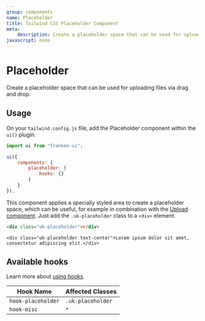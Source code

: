 ```yaml
---
group: components
name: Placeholder
title: Tailwind CSS Placeholder Component
meta:
    description: Create a placeholder space that can be used for uploading files via drag and drop.
javascript: none
---
```


# Placeholder

<p class="mt-2 text-xl text-muted-foreground">Create a placeholder space that can be used for uploading files via drag and drop.</p>

## Usage

On your `tailwind.config.js` file, add the Placeholder component within the `ui()` plugin.

```javascript
import ui from "franken-ui";

ui({
    components: {
        placeholder: {
            hooks: {}
        }
    }
}),
```

This component applies a specially styled area to create a placeholder space, which can be useful, for example in combination with the [Upload component](https://getuikit.com/docs/upload). Just add the `.uk-placeholder` class to a `<div>` element.

```html
<div class="uk-placeholder"></div>
```

```example
<div class="uk-placeholder text-center">Lorem ipsum dolor sit amet, consectetur adipiscing elit.</div>
```

## Available hooks

Learn more about [using hooks](/docs/introduction#using-hooks).

| Hook Name          | Affected Classes  |
|--------------------|-------------------|
| `hook-placeholder` | `.uk-placeholder` |
| `hook-misc`        | `*`               |